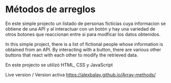 # Métodos de arreglos

En este simple projecto un listado de personas ficticias cuya informacion se obtiene de una API y al interactuar con un botón y hay una variedad de otros botones que reaccionan entre si para modficar los datos obtenidos.

In this simple project, there is a list of fictional people whose information is obtained from an API. By interacting with a button, there are various other buttons that react with each other to modify the retrieved data.

En este projecto se utilizó HTML, CSS y JavaScript

Live version / Version activa 
https://alexbalay.github.io/Array-methods/
